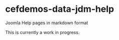# cefdemos-data-jdm-help
Joomla Help pages in markdown format

This is currently a work in progress.